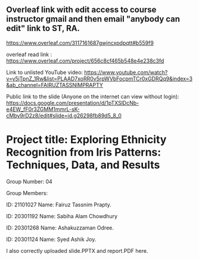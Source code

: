 ## Overleaf link with edit access to course instructor gmail and then email "anybody can edit" link to ST, RA.
https://www.overleaf.com/3117161687gwjncxpdpqtt#b559f9

overleaf read link : 
https://www.overleaf.com/project/656c8cf465b548e4e238c3fd

Link to unlisted YouTube video:
https://www.youtube.com/watch?v=y5jTpnZ_1Rw&list=PLAAD7xoRR0v5rpWVbFocpmTCr0xGDRQq9&index=3&ab_channel=FAIRUZTASSNIMPRAPTY

Public link to the slide (Anyone on the internet can view without login):
https://docs.google.com/presentation/d/1pTXSlDcNb-e4EW_fF0r3ZGMM1mmrL-sK-cMby9rD2z8/edit#slide=id.g26298fb89d5_8_0

# Project title: Exploring Ethnicity Recognition from Iris Patterns: Techniques, Data, and Results

Group Number: 04

Group Members:

ID: 21101027 Name: Fairuz Tassnim Prapty.

ID: 20301192 Name: Sabiha Alam Chowdhury

ID: 20301268 Name: Ashakuzzaman Odree.

ID: 20301124 Name: Syed Ashik Joy.

I also correctly uploaded slide.PPTX and report.PDF here.
